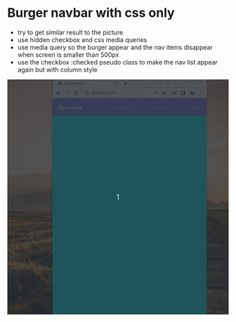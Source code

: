 # Burger navbar with css only

- try to get similar result to the picture
- use hidden checkbox and css media queries
- use media query so the burger appear and the nav items disappear when screen is smaller than 500px
- use the checkbox :checked pseudo class to make the nav list appear again but with column style

![screenshot](screenshot.gif)